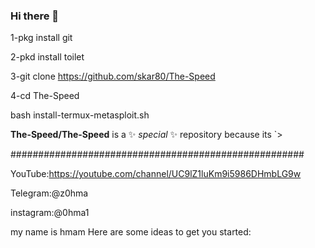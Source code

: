 ### Hi there 👋
 1-pkg install git

2-pkd install toilet

3-git clone https://github.com/skar80/The-Speed

4-cd The-Speed 

bash install-termux-metasploit.sh


**The-Speed/The-Speed** is a ✨ _special_ ✨ repository because its `>

#####################################################

YouTube:https://youtube.com/channel/UC9lZ1luKm9i5986DHmbLG9w

Telegram:@z0hma

instagram:@0hma1

my name is hmam
Here are some ideas to get you started:
